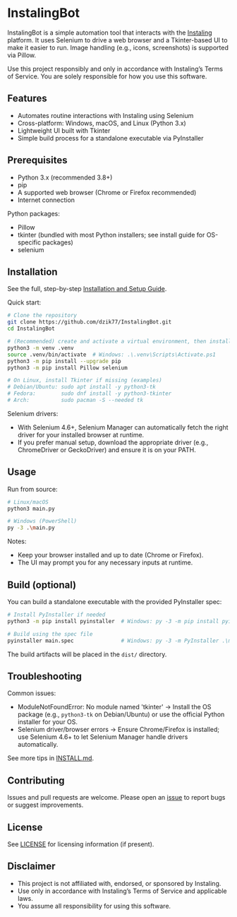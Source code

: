 # InstalingBot

InstalingBot is a simple automation tool that interacts with the [Instaling](https://instaling.pl/) platform. It uses Selenium to drive a web browser and a Tkinter-based UI to make it easier to run. Image handling (e.g., icons, screenshots) is supported via Pillow.

Use this project responsibly and only in accordance with Instaling’s Terms of Service. You are solely responsible for how you use this software.

## Features

- Automates routine interactions with Instaling using Selenium
- Cross-platform: Windows, macOS, and Linux (Python 3.x)
- Lightweight UI built with Tkinter
- Simple build process for a standalone executable via PyInstaller

## Prerequisites

- Python 3.x (recommended 3.8+)
- pip
- A supported web browser (Chrome or Firefox recommended)
- Internet connection

Python packages:
- Pillow
- tkinter (bundled with most Python installers; see install guide for OS-specific packages)
- selenium

## Installation

See the full, step-by-step [Installation and Setup Guide](./INSTALL.md).

Quick start:
```bash
# Clone the repository
git clone https://github.com/dzik77/InstalingBot.git
cd InstalingBot

# (Recommended) create and activate a virtual environment, then install deps
python3 -m venv .venv
source .venv/bin/activate  # Windows: .\.venv\Scripts\Activate.ps1
python3 -m pip install --upgrade pip
python3 -m pip install Pillow selenium

# On Linux, install Tkinter if missing (examples)
# Debian/Ubuntu: sudo apt install -y python3-tk
# Fedora:        sudo dnf install -y python3-tkinter
# Arch:          sudo pacman -S --needed tk
```

Selenium drivers:
- With Selenium 4.6+, Selenium Manager can automatically fetch the right driver for your installed browser at runtime.
- If you prefer manual setup, download the appropriate driver (e.g., ChromeDriver or GeckoDriver) and ensure it is on your PATH.

## Usage

Run from source:
```bash
# Linux/macOS
python3 main.py

# Windows (PowerShell)
py -3 .\main.py
```

Notes:
- Keep your browser installed and up to date (Chrome or Firefox).
- The UI may prompt you for any necessary inputs at runtime.

## Build (optional)

You can build a standalone executable with the provided PyInstaller spec:
```bash
# Install PyInstaller if needed
python3 -m pip install pyinstaller  # Windows: py -3 -m pip install pyinstaller

# Build using the spec file
pyinstaller main.spec               # Windows: py -3 -m PyInstaller .\main.spec
```

The build artifacts will be placed in the `dist/` directory.

## Troubleshooting

Common issues:
- ModuleNotFoundError: No module named 'tkinter' → Install the OS package (e.g., `python3-tk` on Debian/Ubuntu) or use the official Python installer for your OS.
- Selenium driver/browser errors → Ensure Chrome/Firefox is installed; use Selenium 4.6+ to let Selenium Manager handle drivers automatically.

See more tips in [INSTALL.md](./INSTALL.md).

## Contributing

Issues and pull requests are welcome. Please open an [issue](https://github.com/dzik77/InstalingBot/issues) to report bugs or suggest improvements.

## License

See [LICENSE](./LICENSE) for licensing information (if present).

## Disclaimer

- This project is not affiliated with, endorsed, or sponsored by Instaling.
- Use only in accordance with Instaling’s Terms of Service and applicable laws.
- You assume all responsibility for using this software.
